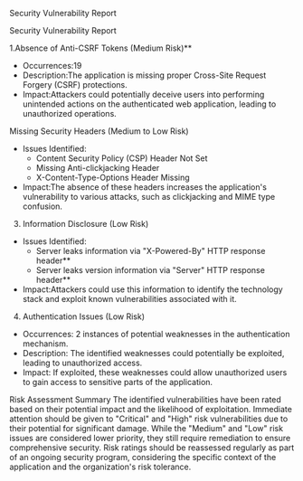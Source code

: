 
Security Vulnerability Report

Security Vulnerability Report

 1.Absence of Anti-CSRF Tokens (Medium Risk)**
- Occurrences:19
- Description:The application is missing proper Cross-Site Request Forgery (CSRF) protections.
- Impact:Attackers could potentially deceive users into performing unintended actions on the authenticated web application, leading to unauthorized operations.

Missing Security Headers (Medium to Low Risk)
- Issues Identified:
  - Content Security Policy (CSP) Header Not Set
  - Missing Anti-clickjacking Header
  - X-Content-Type-Options Header Missing
- Impact:The absence of these headers increases the application's vulnerability to various attacks, such as clickjacking and MIME type confusion.

 3. Information Disclosure (Low Risk)
- Issues Identified:
  - Server leaks information via "X-Powered-By" HTTP response header**
  - Server leaks version information via "Server" HTTP response header**
- Impact:Attackers could use this information to identify the technology stack and exploit known vulnerabilities associated with it.

4. Authentication Issues (Low Risk)
- Occurrences: 2 instances of potential weaknesses in the authentication mechanism.
- Description: The identified weaknesses could potentially be exploited, leading to unauthorized access.
- Impact: If exploited, these weaknesses could allow unauthorized users to gain access to sensitive parts of the application.

 Risk Assessment Summary
The identified vulnerabilities have been rated based on their potential impact and the likelihood of exploitation. Immediate attention should be given to "Critical" and "High" risk vulnerabilities due to their potential for significant damage. While the "Medium" and "Low" risk issues are considered lower priority, they still require remediation to ensure comprehensive security. Risk ratings should be reassessed regularly as part of an ongoing security program, considering the specific context of the application and the organization's risk tolerance.

 
